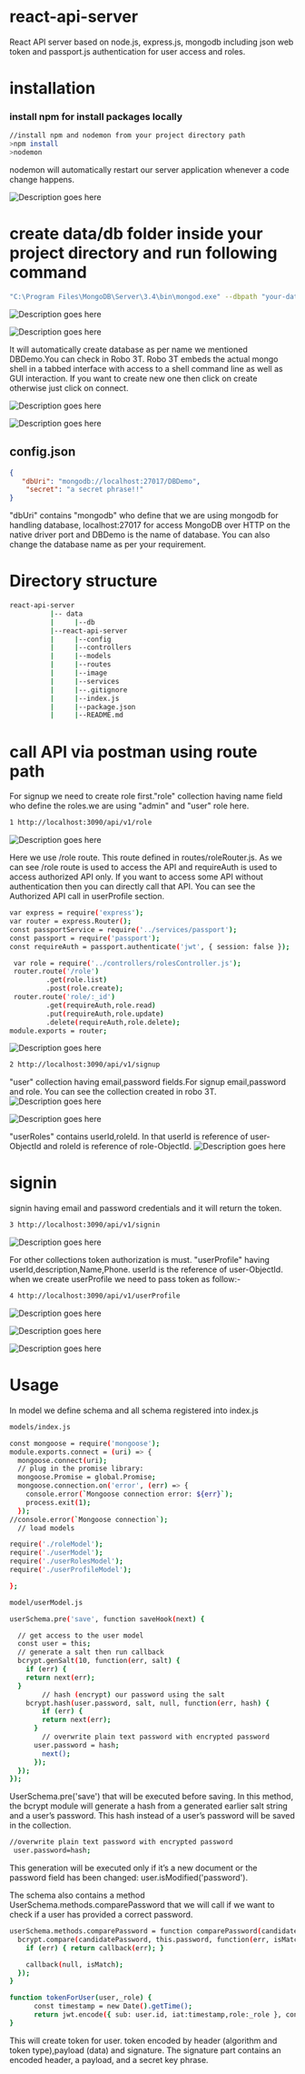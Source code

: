 # react-api-server
React API server based on node.js, express.js, mongodb including json web token and passport.js authentication for user access and roles.

# installation
### install npm for install packages locally
```bash
//install npm and nodemon from your project directory path
>npm install
>nodemon
```
nodemon will automatically restart our server application whenever a code change happens.

![](/image/nodemon.PNG "Description goes here")

# create data/db folder inside your project directory and run following command
```bash
"C:\Program Files\MongoDB\Server\3.4\bin\mongod.exe" --dbpath "your-data/db path"
```
![](/image/dbConn.PNG "Description goes here")

![](image/dbstart.PNG "Description goes here")

It will automatically create database as per name we mentioned DBDemo.You can check in Robo 3T.
Robo 3T embeds the actual mongo shell in a tabbed interface with access to a shell command line as well as GUI interaction.
If you want to create new one then click on create otherwise just click on connect.

![](image/robo.PNG "Description goes here")


![](image/DBdemo.PNG "Description goes here")

## config.json
```json
{
   "dbUri": "mongodb://localhost:27017/DBDemo",
    "secret": "a secret phrase!!"
}
```
"dbUri" contains "mongodb" who define that we are using mongodb for handling database, localhost:27017 for access MongoDB over HTTP on the native driver port and DBDemo is the name of database. You can also change the database name as per your requirement.
# Directory structure
```bash
react-api-server
          |-- data
          |     |--db
          |--react-api-server
          |     |--config
          |     |--controllers
          |     |--models
          |     |--routes
          |     |--image
          |     |--services
          |     |--.gitignore
          |     |--index.js
          |     |--package.json
          |     |--README.md
```
# call API via postman using route path

For signup we need to create role first."role" collection having name field who define the roles.we are using "admin" and "user" role here.
```bash
1 http://localhost:3090/api/v1/role
```
![](image/roleApi.PNG "Description goes here")

Here we use /role route. This route defined in routes/roleRouter.js. As we can see /role route is used to access the API and requireAuth is used to access authorized API only. If you want to access some API without authentication then you can directly call that API. You can see the Authorized API call in userProfile section.
```bash
var express = require('express');
var router = express.Router();
const passportService = require('../services/passport');
const passport = require('passport');
const requireAuth = passport.authenticate('jwt', { session: false });

 var role = require('../controllers/rolesController.js');
 router.route('/role')
         .get(role.list)
         .post(role.create);
 router.route('role/:_id')
         .get(requireAuth,role.read)
         .put(requireAuth,role.update)
         .delete(requireAuth,role.delete);
module.exports = router;
```

![](image/role.PNG "Description goes here")


```bash
2 http://localhost:3090/api/v1/signup
```
"user" collection having email,password fields.For signup email,password and role. You can see the collection created in robo 3T.
![](image/api1.PNG "Description goes here")

![](image/user.PNG "Description goes here")

"userRoles" contains userId,roleId. In that userId is reference of user-ObjectId and roleId is reference of role-ObjectId.
![](image/userrole.PNG "Description goes here")

# signin
signin having email and password credentials and it will return the token.
```bash
3 http://localhost:3090/api/v1/signin
```
![](image/api2.PNG "Description goes here")

For other collections token authorization is must.
"userProfile" having userId,description,Name,Phone. userId is the reference of user-ObjectId.
when we create userProfile we need to pass token as follow:-
```bash
4 http://localhost:3090/api/v1/userProfile
```
![](image/auth.PNG "Description goes here")

![](image/userprofile.PNG "Description goes here")

![](image/userprofiledb.PNG "Description goes here")

# Usage
In model we define schema and all schema registered into index.js
```bash
models/index.js
```
```bash
const mongoose = require('mongoose');
module.exports.connect = (uri) => {
  mongoose.connect(uri);
  // plug in the promise library:
  mongoose.Promise = global.Promise;
  mongoose.connection.on('error', (err) => {
    console.error(`Mongoose connection error: ${err}`);
    process.exit(1);
  });
//console.error(`Mongoose connection`);
  // load models

require('./roleModel');
require('./userModel');
require('./userRolesModel');
require('./userProfileModel');

};
```
```bash
model/userModel.js
```
```bash
userSchema.pre('save', function saveHook(next) {

  // get access to the user model
  const user = this;
  // generate a salt then run callback
  bcrypt.genSalt(10, function(err, salt) {
    if (err) {
    return next(err);
  }
        // hash (encrypt) our password using the salt
    bcrypt.hash(user.password, salt, null, function(err, hash) {
        if (err) {
        return next(err);
      }
        // overwrite plain text password with encrypted password
      user.password = hash;
        next();
      });
  });
});
```
UserSchema.pre('save') that will be executed before saving. In this method, the bcrypt module will generate a hash from a generated earlier salt string and a user’s password. This hash instead of a user’s password will be saved in the collection.

```bash
//overwrite plain text password with encrypted password
 user.password=hash;
```

This generation will be executed only if it’s a new document or the password field has been changed:
 user.isModified('password').

The schema also contains a method UserSchema.methods.comparePassword that we will call if we want to check if a user has provided a correct password.
```bash
userSchema.methods.comparePassword = function comparePassword(candidatePassword, callback) {
  bcrypt.compare(candidatePassword, this.password, function(err, isMatch) {
    if (err) { return callback(err); }

    callback(null, isMatch);
  });
}
```
```bash
function tokenForUser(user,_role) {
      const timestamp = new Date().getTime();
      return jwt.encode({ sub: user.id, iat:timestamp,role:_role }, config.secret);
}
```
This will create token for user. token encoded by header (algorithm and token type),payload (data) and signature. The signature part contains an encoded header, a payload, and a secret key phrase.

